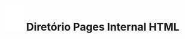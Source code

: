 <h1 align="center"><img alt="Ícone : Aranha Branca" title="spider-man" src="./assets/images/icons/spider.svg" width="50px"/> Diretório Pages Internal HTML </h1>